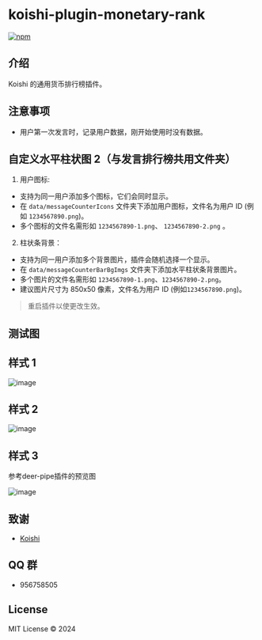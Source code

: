 # koishi-plugin-monetary-rank

[![npm](https://img.shields.io/npm/v/koishi-plugin-monetary-rank?style=flat-square)](https://www.npmjs.com/package/koishi-plugin-monetary-rank)

## 介绍

Koishi 的通用货币排行榜插件。

## 注意事项

- 用户第一次发言时，记录用户数据，刚开始使用时没有数据。

## 自定义水平柱状图 2（与发言排行榜共用文件夹）

1. 用户图标:

- 支持为同一用户添加多个图标，它们会同时显示。
- 在 `data/messageCounterIcons` 文件夹下添加用户图标，文件名为用户 ID (例如 `1234567890.png`)。
- 多个图标的文件名需形如  `1234567890-1.png`、 `1234567890-2.png` 。

2. 柱状条背景：

- 支持为同一用户添加多个背景图片，插件会随机选择一个显示。
- 在 `data/messageCounterBarBgImgs` 文件夹下添加水平柱状条背景图片。
- 多个图片的文件名需形如 `1234567890-1.png`、`1234567890-2.png`。
- 建议图片尺寸为 850x50 像素，文件名为用户 ID (例如`1234567890.png`)。

> 重启插件以使更改生效。

## 测试图

## 样式 1

![image](https://github.com/user-attachments/assets/68cad6c7-edeb-454a-9299-1ad70d66d83e)

## 样式 2

![image](https://github.com/user-attachments/assets/eb6bf930-12e7-450b-89de-2e07f678c66e)

## 样式 3

参考deer-pipe插件的预览图

![image](https://i0.hdslb.com/bfs/article/39dd40e20d04f85291bc2cb7cc0a367f312276085.png)


## 致谢

* [Koishi](https://koishi.chat/)

## QQ 群

- 956758505

## License

MIT License © 2024
